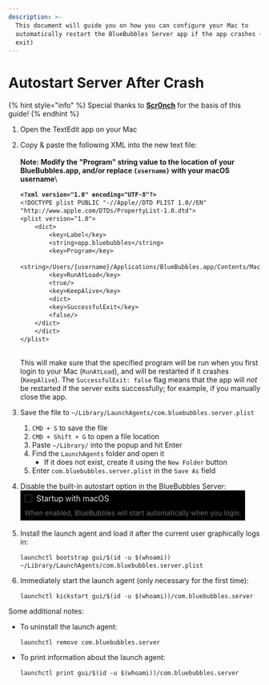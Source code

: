 ```yaml
---
description: >-
  This document will guide you on how you can configure your Mac to
  automatically restart the BlueBubbles Server app if the app crashes (unsafe
  exit)
---
```


# Autostart Server After Crash

{% hint style="info" %}
Special thanks to [**Scr0nch**](https://github.com/Scr0nch) for the basis of this guide!
{% endhint %}

1. Open the TextEdit app on your Mac
2.  Copy & paste the following XML into the new text file:\
    \
    **Note: Modify the "Program" string value to the location of your BlueBubbles.app, and/or replace `{username}` with your macOS username**\


    <pre class="language-xml"><code class="lang-xml"><strong>&#x3C;?xml version="1.0" encoding="UTF-8"?>
    </strong>&#x3C;!DOCTYPE plist PUBLIC "-//Apple//DTD PLIST 1.0//EN" "http://www.apple.com/DTDs/PropertyList-1.0.dtd">
    &#x3C;plist version="1.0">
        &#x3C;dict>
            &#x3C;key>Label&#x3C;/key>
            &#x3C;string>app.bluebubbles&#x3C;/string>
            &#x3C;key>Program&#x3C;/key>
            &#x3C;string>/Users/{username}/Applications/BlueBubbles.app/Contents/MacOS/BlueBubbles&#x3C;/string>
            &#x3C;key>RunAtLoad&#x3C;/key>
            &#x3C;true/>
            &#x3C;key>KeepAlive&#x3C;/key>
            &#x3C;dict>
    	    &#x3C;key>SuccessfulExit&#x3C;/key>
    	    &#x3C;false/>
    	&#x3C;/dict>
        &#x3C;/dict>
    &#x3C;/plist>
    </code></pre>

    \
    This will make sure that the specified program will be run when you first login to your Mac (`RunAtLoad`), and will be restarted if it crashes (`KeepAlive`). The `SuccessfulExit: false` flag means that the app will _not_ be restarted if the server exits successfully; for example, if you manually close the app.
3. Save the file to `~/Library/LaunchAgents/com.bluebubbles.server.plist`
   1. `CMD + S` to save the file
   2. `CMD + Shift + G` to open a file location
   3. Paste `~/Library/` into the popup and hit Enter
   4. Find the `LaunchAgents` folder and open it
      * If it does not exist, create it using the `New Folder` button
   5. Enter `com.bluebubbles.server.plist` in the `Save As` field
4. Disable the built-in autostart option in the BlueBubbles Server:\
   ![](<../.gitbook/assets/image (9).png>)
5.  Install the launch agent and load it after the current user graphically logs in:

    ```
    launchctl bootstrap gui/$(id -u $(whoami)) ~/Library/LaunchAgents/com.bluebubbles.server.plist
    ```
6.  Immediately start the launch agent (only necessary for the first time):

    ```
    launchctl kickstart gui/$(id -u $(whoami))/com.bluebubbles.server
    ```

Some additional notes:

*   To uninstall the launch agent:

    ```
    launchctl remove com.bluebubbles.server
    ```
*   To print information about the launch agent:

    ```
    launchctl print gui/$(id -u $(whoami))/com.bluebubbles.server
    ```

